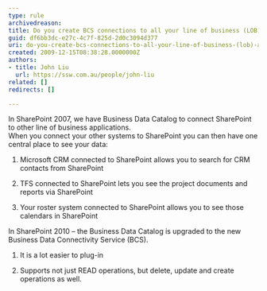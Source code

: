 ```yaml
---
type: rule
archivedreason: 
title: Do you create BCS connections to all your line of business (LOB) applications?
guid: df6bb3dc-e27c-4c7f-825d-2d0c3094d377
uri: do-you-create-bcs-connections-to-all-your-line-of-business-(lob)-applications
created: 2009-12-15T08:38:28.0000000Z
authors:
- title: John Liu
  url: https://ssw.com.au/people/john-liu
related: []
redirects: []

---
```


In SharePoint 2007, we have Business Data Catalog to connect SharePoint to other line of business applications.  
 When you connect your other systems to SharePoint you can then have one central place to see your data:

1. Microsoft CRM connected to SharePoint allows you to search for CRM contacts from SharePoint

2. TFS connected to SharePoint lets you see the project documents and reports via SharePoint

3. Your roster system connected to SharePoint allows you to see those calendars in SharePoint



<!--endintro-->
 In SharePoint 2010 – the Business Data Catalog is upgraded to the new Business Data Connectivity Service (BCS).

1. It is a lot easier to plug-in

2. Supports not just READ operations, but delete, update and create operations as well.
